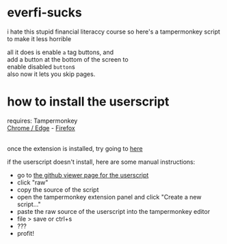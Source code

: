 # everfi-sucks
i hate this stupid financial literaccy course so here's a tampermonkey script to make it less horrible

all it does is enable `a` tag buttons, and<br>add a button at the bottom of the screen to<br>enable disabled `button`s<br>
also now it lets you skip pages.

# how to install the userscript

requires: Tampermonkey<br>
[Chrome / Edge](https://chrome.google.com/webstore/detail/tampermonkey/dhdgffkkebhmkfjojejmpbldmpobfkfo?hl=en) - [Firefox](https://addons.mozilla.org/en-US/firefox/addon/tampermonkey/)<br>
<br>

once the extension is installed, try going to [here](https://raw.githubusercontent.com/smolyoshino/everfi-sucks/master/snake-aids.user.js)

if the userscript doesn't install, here are some manual instructions:
* go to [the github viewer page for the userscript](https://github.com/smolyoshino/everfi-sucks/blob/master/snake-aids.user.js)
* click "raw"
* copy the source of the script
* open the tampermonkey extension panel and click "Create a new script..."
* paste the raw source of the userscript into the tampermonkey editor
* file > save or ctrl+s
* ???
* profit!